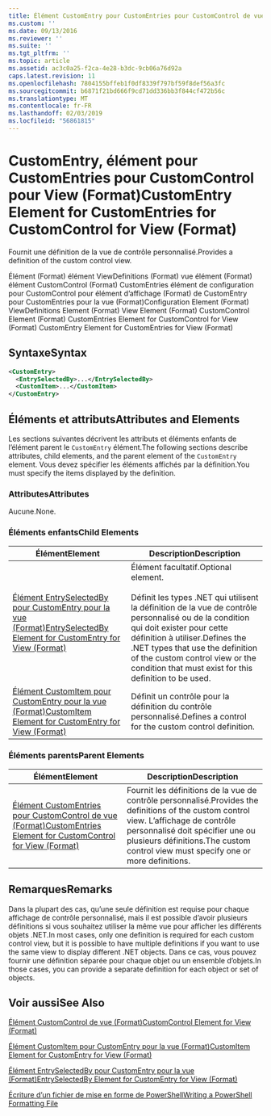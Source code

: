 ```yaml
---
title: Élément CustomEntry pour CustomEntries pour CustomControl de vue (Format) | Microsoft Docs
ms.custom: ''
ms.date: 09/13/2016
ms.reviewer: ''
ms.suite: ''
ms.tgt_pltfrm: ''
ms.topic: article
ms.assetid: ac3c0a25-f2ca-4e28-b3dc-9cb06a76d92a
caps.latest.revision: 11
ms.openlocfilehash: 7804155bffeb1f0df8339f797bf59f8def56a3fc
ms.sourcegitcommit: b6871f21bd666f9cd71dd336bb3f844cf472b56c
ms.translationtype: MT
ms.contentlocale: fr-FR
ms.lasthandoff: 02/03/2019
ms.locfileid: "56861815"
---
```

# <a name="customentry-element-for-customentries-for-customcontrol-for-view-format"></a><span data-ttu-id="c36b5-102">CustomEntry, élément pour CustomEntries pour CustomControl pour View (Format)</span><span class="sxs-lookup"><span data-stu-id="c36b5-102">CustomEntry Element for CustomEntries for CustomControl for View (Format)</span></span>

<span data-ttu-id="c36b5-103">Fournit une définition de la vue de contrôle personnalisé.</span><span class="sxs-lookup"><span data-stu-id="c36b5-103">Provides a definition of the custom control view.</span></span>

<span data-ttu-id="c36b5-104">Élément (Format) élément ViewDefinitions (Format) vue élément (Format) élément CustomControl (Format) CustomEntries élément de configuration pour CustomControl pour élément d’affichage (Format) de CustomEntry pour CustomEntries pour la vue (Format)</span><span class="sxs-lookup"><span data-stu-id="c36b5-104">Configuration Element (Format) ViewDefinitions Element (Format) View Element (Format) CustomControl Element (Format) CustomEntries Element for CustomControl for View (Format) CustomEntry Element for CustomEntries for View (Format)</span></span>

## <a name="syntax"></a><span data-ttu-id="c36b5-105">Syntaxe</span><span class="sxs-lookup"><span data-stu-id="c36b5-105">Syntax</span></span>

```xml
<CustomEntry>
  <EntrySelectedBy>...</EntrySelectedBy>
  <CustomItem>...</CustomItem>
</CustomEntry>
```

## <a name="attributes-and-elements"></a><span data-ttu-id="c36b5-106">Éléments et attributs</span><span class="sxs-lookup"><span data-stu-id="c36b5-106">Attributes and Elements</span></span>

<span data-ttu-id="c36b5-107">Les sections suivantes décrivent les attributs et éléments enfants de l’élément parent le `CustomEntry` élément.</span><span class="sxs-lookup"><span data-stu-id="c36b5-107">The following sections describe attributes, child elements, and the parent element of the `CustomEntry` element.</span></span> <span data-ttu-id="c36b5-108">Vous devez spécifier les éléments affichés par la définition.</span><span class="sxs-lookup"><span data-stu-id="c36b5-108">You must specify the items displayed by the definition.</span></span>

### <a name="attributes"></a><span data-ttu-id="c36b5-109">Attributes</span><span class="sxs-lookup"><span data-stu-id="c36b5-109">Attributes</span></span>

<span data-ttu-id="c36b5-110">Aucune.</span><span class="sxs-lookup"><span data-stu-id="c36b5-110">None.</span></span>

### <a name="child-elements"></a><span data-ttu-id="c36b5-111">Éléments enfants</span><span class="sxs-lookup"><span data-stu-id="c36b5-111">Child Elements</span></span>

|<span data-ttu-id="c36b5-112">Élément</span><span class="sxs-lookup"><span data-stu-id="c36b5-112">Element</span></span>|<span data-ttu-id="c36b5-113">Description</span><span class="sxs-lookup"><span data-stu-id="c36b5-113">Description</span></span>|
|-------------|-----------------|
|[<span data-ttu-id="c36b5-114">Élément EntrySelectedBy pour CustomEntry pour la vue (Format)</span><span class="sxs-lookup"><span data-stu-id="c36b5-114">EntrySelectedBy Element for CustomEntry for View (Format)</span></span>](./entryselectedby-element-for-customentry-for-customcontrol-for-view-format.md)|<span data-ttu-id="c36b5-115">Élément facultatif.</span><span class="sxs-lookup"><span data-stu-id="c36b5-115">Optional element.</span></span><br /><br /> <span data-ttu-id="c36b5-116">Définit les types .NET qui utilisent la définition de la vue de contrôle personnalisé ou de la condition qui doit exister pour cette définition à utiliser.</span><span class="sxs-lookup"><span data-stu-id="c36b5-116">Defines the .NET types that use the definition of the custom control view or the condition that must exist for this definition to be used.</span></span>|
|[<span data-ttu-id="c36b5-117">Élément CustomItem pour CustomEntry pour la vue (Format)</span><span class="sxs-lookup"><span data-stu-id="c36b5-117">CustomItem Element for CustomEntry for View (Format)</span></span>](./customitem-element-for-customentry-for-customcontrol-for-view-format.md)|<span data-ttu-id="c36b5-118">Définit un contrôle pour la définition du contrôle personnalisé.</span><span class="sxs-lookup"><span data-stu-id="c36b5-118">Defines a control for the custom control definition.</span></span>|

### <a name="parent-elements"></a><span data-ttu-id="c36b5-119">Éléments parents</span><span class="sxs-lookup"><span data-stu-id="c36b5-119">Parent Elements</span></span>

|<span data-ttu-id="c36b5-120">Élément</span><span class="sxs-lookup"><span data-stu-id="c36b5-120">Element</span></span>|<span data-ttu-id="c36b5-121">Description</span><span class="sxs-lookup"><span data-stu-id="c36b5-121">Description</span></span>|
|-------------|-----------------|
|[<span data-ttu-id="c36b5-122">Élément CustomEntries pour CustomControl de vue (Format)</span><span class="sxs-lookup"><span data-stu-id="c36b5-122">CustomEntries Element for CustomControl for View (Format)</span></span>](./customentries-element-for-customcontrol-for-view-format.md)|<span data-ttu-id="c36b5-123">Fournit les définitions de la vue de contrôle personnalisé.</span><span class="sxs-lookup"><span data-stu-id="c36b5-123">Provides the definitions of the custom control view.</span></span> <span data-ttu-id="c36b5-124">L’affichage de contrôle personnalisé doit spécifier une ou plusieurs définitions.</span><span class="sxs-lookup"><span data-stu-id="c36b5-124">The custom control view must specify one or more definitions.</span></span>|

## <a name="remarks"></a><span data-ttu-id="c36b5-125">Remarques</span><span class="sxs-lookup"><span data-stu-id="c36b5-125">Remarks</span></span>

<span data-ttu-id="c36b5-126">Dans la plupart des cas, qu’une seule définition est requise pour chaque affichage de contrôle personnalisé, mais il est possible d’avoir plusieurs définitions si vous souhaitez utiliser la même vue pour afficher les différents objets .NET.</span><span class="sxs-lookup"><span data-stu-id="c36b5-126">In most cases, only one definition is required for each custom control view, but it is possible to have multiple definitions if you want to use the same view to display different .NET objects.</span></span> <span data-ttu-id="c36b5-127">Dans ce cas, vous pouvez fournir une définition séparée pour chaque objet ou un ensemble d’objets.</span><span class="sxs-lookup"><span data-stu-id="c36b5-127">In those cases, you can provide a separate definition for each object or set of objects.</span></span>

## <a name="see-also"></a><span data-ttu-id="c36b5-128">Voir aussi</span><span class="sxs-lookup"><span data-stu-id="c36b5-128">See Also</span></span>

[<span data-ttu-id="c36b5-129">Élément CustomControl de vue (Format)</span><span class="sxs-lookup"><span data-stu-id="c36b5-129">CustomControl Element for View (Format)</span></span>](./customcontrol-element-for-view-format.md)

[<span data-ttu-id="c36b5-130">Élément CustomItem pour CustomEntry pour la vue (Format)</span><span class="sxs-lookup"><span data-stu-id="c36b5-130">CustomItem Element for CustomEntry for View (Format)</span></span>](./customitem-element-for-customentry-for-customcontrol-for-view-format.md)

[<span data-ttu-id="c36b5-131">Élément EntrySelectedBy pour CustomEntry pour la vue (Format)</span><span class="sxs-lookup"><span data-stu-id="c36b5-131">EntrySelectedBy Element for CustomEntry for View (Format)</span></span>](./entryselectedby-element-for-customentry-for-customcontrol-for-view-format.md)

[<span data-ttu-id="c36b5-132">Écriture d’un fichier de mise en forme de PowerShell</span><span class="sxs-lookup"><span data-stu-id="c36b5-132">Writing a PowerShell Formatting File</span></span>](./writing-a-powershell-formatting-file.md)

